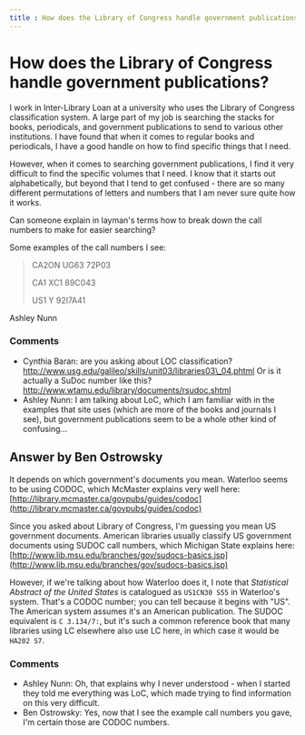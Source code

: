 ```yaml
---
title : How does the Library of Congress handle government publications?
---
```

How does the Library of Congress handle government publications?
=====================
I work in Inter-Library Loan at a university who uses the Library of
Congress classification system. A large part of my job is searching the
stacks for books, periodicals, and government publications to send to
various other institutions. I have found that when it comes to regular
books and periodicals, I have a good handle on how to find specific
things that I need.

However, when it comes to searching government publications, I find it
very difficult to find the specific volumes that I need. I know that it
starts out alphabetically, but beyond that I tend to get confused -
there are so many different permutations of letters and numbers that I
am never sure quite how it works.

Can someone explain in layman's terms how to break down the call numbers
to make for easier searching?

Some examples of the call numbers I see:

> CA2ON UG63 72P03
>
> CA1 XC1 89C043
>
> US1 Y 92I7A41

Ashley Nunn

### Comments ###
* Cynthia Baran: are you asking about LOC classification?
http://www.usg.edu/galileo/skills/unit03/libraries03\_04.phtml Or is it
actually a SuDoc number like this?
http://www.wtamu.edu/library/documents/rsudoc.shtml
* Ashley Nunn: I am talking about LoC, which I am familiar with in the examples that
site uses (which are more of the books and journals I see), but
government publications seem to be a whole other kind of confusing...


Answer by Ben Ostrowsky
----------------
It depends on which government's documents you mean. Waterloo seems to
be using CODOC, which McMaster explains very well here:
[http://library.mcmaster.ca/govpubs/guides/codoc](http://library.mcmaster.ca/govpubs/guides/codoc)

Since you asked about Library of Congress, I'm guessing you mean US
government documents. American libraries usually classify US government
documents using SUDOC call numbers, which Michigan State explains here:
[http://www.lib.msu.edu/branches/gov/sudocs-basics.jsp](http://www.lib.msu.edu/branches/gov/sudocs-basics.jsp)

However, if we're talking about how Waterloo does it, I note that
*Statistical Abstract of the United States* is catalogued as
`US1CN30 S55` in Waterloo's system. That's a CODOC number; you can tell
because it begins with "US". The American system assumes it's an
American publication. The SUDOC equivalent is `C 3.134/7:`, but it's
such a common reference book that many libraries using LC elsewhere also
use LC here, in which case it would be `HA202 S7`.

### Comments ###
* Ashley Nunn: Oh, that explains why I never understood - when I started they told me
everything was LoC, which made trying to find information on this very
difficult.
* Ben Ostrowsky: Yes, now that I see the example call numbers you gave, I'm certain those
are CODOC numbers.

